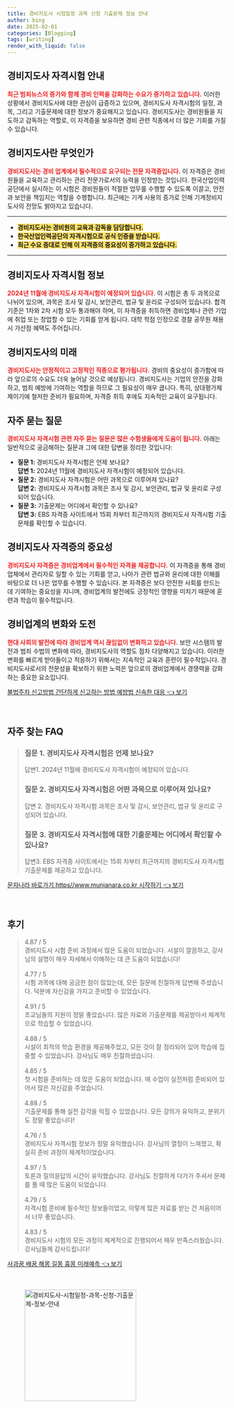 ```yaml
---
title: 경비지도사 시험일정 과목 신청 기출문제 정보 안내
author: bing
date: 2025-02-01
categories: [Blogging]
tags: [writing]
render_with_liquid: false
---
```



<h2 id='경비지도사_자격시험_안내'>경비지도사 자격시험 안내</h2>

<p><b><span style="color: #ee2323;">최근 범죄뉴스의 증가와 함께 경비 인력을 강화하는 수요가 증가하고 있습니다.</span></b> 이러한 상황에서 경비지도사에 대한 관심이 급증하고 있으며, 경비지도사 자격시험의 일정, 과목, 그리고 기출문제에 대한 정보가 중요해지고 있습니다. 경비지도사는 경비원들을 지도하고 감독하는 역할로, 이 자격증을 보유하면 경비 관련 직종에서 더 많은 기회를 가질 수 있습니다.</p>

<h2 id='경비지도사란_무엇인가'>경비지도사란 무엇인가</h2>

<p><b><span style="color: #ee2323;">경비지도사는 경비 업계에서 필수적으로 요구되는 전문 자격증입니다.</span></b> 이 자격증은 경비원들을 교육하고 관리하는 관리 전문가로서의 능력을 인정받는 것입니다. 한국산업인력공단에서 실시하는 이 시험은 경비원들이 적절한 업무를 수행할 수 있도록 이끌고, 안전과 보안을 책임지는 역할을 수행합니다. 최근에는 기계 사용의 증가로 인해 기계정비지도사의 전망도 밝아지고 있습니다.</p>

<hr />

<ul>
    <li><b><span style="background-color: #ffe066;">경비지도사는 경비원의 교육과 감독을 담당합니다.</span></b></li>
    <li><b><span style="background-color: #ffe066;">한국산업인력공단의 자격시험으로 공식 인증을 받습니다.</span></b></li>
    <li><b><span style="background-color: #ffe066;">최근 수요 증대로 인해 이 자격증의 중요성이 증가하고 있습니다.</span></b></li>
</ul>

<hr />

<h2 id='경비지도사_자격시험_정보'>경비지도사 자격시험 정보</h2>

<p><b><span style="color: #ee2323;">2024년 11월에 경비지도사 자격시험이 예정되어 있습니다.</span></b> 이 시험은 총 두 과목으로 나뉘어 있으며, 과목은 조사 및 감시, 보안관리, 법규 및 윤리로 구성되어 있습니다. 합격 기준은 1차와 2차 시험 모두 통과해야 하며, 이 자격증을 취득하면 경비업체나 관련 기업에 취업 또는 창업할 수 있는 기회를 얻게 됩니다. 대학 학점 인정으로 경찰 공무원 채용 시 가산점 혜택도 주어집니다.</p>

<h2 id='경비지도사의_미래'>경비지도사의 미래</h2>

<p><b><span style="color: #ee2323;">경비지도사는 안정적이고 고정적인 직종으로 평가됩니다.</span></b> 경비의 중요성이 증가함에 따라 앞으로의 수요도 더욱 늘어날 것으로 예상됩니다. 경비지도사는 기업의 안전을 강화하고, 범죄 예방에 기여하는 역할을 하므로 그 필요성이 매우 큽니다. 특히, 상대평가체제이기에 철저한 준비가 필요하며, 자격증 취득 후에도 지속적인 교육이 요구됩니다.</p>

<h2 id='자주_묻는_질문'>자주 묻는 질문</h2>

<p><b><span style="color: #ee2323;">경비지도사 자격시험 관련 자주 묻는 질문은 많은 수험생들에게 도움이 됩니다.</span></b> 아래는 일반적으로 궁금해하는 질문과 그에 대한 답변을 정리한 것입니다:</p>

<ul>
    <li><b>질문 1:</b> 경비지도사 자격시험은 언제 보나요? <br /><b>답변 1:</b> 2024년 11월에 경비지도사 자격시험이 예정되어 있습니다.</li>
    <li><b>질문 2:</b> 경비지도사 자격시험은 어떤 과목으로 이루어져 있나요? <br /><b>답변 2:</b> 경비지도사 자격시험 과목은 조사 및 감시, 보안관리, 법규 및 윤리로 구성되어 있습니다.</li>
    <li><b>질문 3:</b> 기출문제는 어디에서 확인할 수 있나요? <br /><b>답변 3:</b> EBS 자격증 사이트에서 15회 차부터 최근까지의 경비지도사 자격시험 기출문제를 확인할 수 있습니다.</li>
</ul>

<h2 id='경비지도사_자격증의_중요성'>경비지도사 자격증의 중요성</h2>

<p><b><span style="color: #ee2323;">경비지도사 자격증은 경비업계에서 필수적인 자격을 제공합니다.</span></b> 이 자격증을 통해 경비업체에서 관리자로 일할 수 있는 기회를 얻고, 나아가 관련 법규와 윤리에 대한 이해를 바탕으로 더 나은 업무를 수행할 수 있습니다. 본 자격증은 보다 안전한 사회를 만드는 데 기여하는 중요성을 지니며, 경비업계의 발전에도 긍정적인 영향을 미치기 때문에 훈련과 학습이 필수적입니다.</p>

<h2 id='경비업계의_변화와_도전'>경비업계의 변화와 도전</h2>

<p><b><span style="color: #ee2323;">현대 사회의 발전에 따라 경비업계 역시 끊임없이 변화하고 있습니다.</span></b> 보안 시스템의 발전과 범죄 수법의 변화에 따라, 경비지도사의 역할도 점차 다양해지고 있습니다. 이러한 변화를 빠르게 받아들이고 적응하기 위해서는 지속적인 교육과 훈련이 필수적입니다. 경비지도사로서의 전문성을 확보하기 위한 노력은 앞으로의 경비업계에서 경쟁력을 강화하는 중요한 요소입니다.</p>


<p><a class="click-button" title="불법주차 신고방법 간단하게 신고하는 방법 예방법 신속한 대응" href="https://24nara.github.io/posts/%EB%B6%88%EB%B2%95%EC%A3%BC%EC%B0%A8-%EC%8B%A0%EA%B3%A0%EB%B0%A9%EB%B2%95-%EA%B0%84%EB%8B%A8%ED%95%98%EA%B2%8C-%EC%8B%A0%EA%B3%A0%ED%95%98%EB%8A%94-%EB%B0%A9%EB%B2%95-%EC%98%88%EB%B0%A9%EB%B2%95-%EC%8B%A0%EC%86%8D%ED%95%9C-%EB%8C%80%EC%9D%91/" rel="dofollow">불법주차 신고방법 간단하게 신고하는 방법 예방법 신속한 대응 👈 보기</a></p><br>
<h2 id='자주_찾는_FAQ'>자주 찾는 FAQ</h2>
<div itemscope="" itemtype="https://schema.org/FAQPage"> 
<blockquote> 
<div itemscope="" itemprop="mainEntity" itemtype="https://schema.org/Question"> 
<h3 itemprop="name">질문 1. 경비지도사 자격시험은 언제 보나요?</h3> 
<div itemscope="" itemprop="acceptedAnswer" itemtype="https://schema.org/Answer"> 
<span itemprop="text"> 
<p>답변1. 2024년 11월에 경비지도사 자격시험이 예정되어 있습니다.</p> 
</span> 
</div> 
</div> 
<div itemscope="" itemprop="mainEntity" itemtype="https://schema.org/Question"> 
<h3 itemprop="name">질문 2. 경비지도사 자격시험은 어떤 과목으로 이루어져 있나요?</h3> 
<div itemscope="" itemprop="acceptedAnswer" itemtype="https://schema.org/Answer"> 
<span itemprop="text"> 
<p>답변 2. 경비지도사 자격시험 과목은 조사 및 감시, 보안관리, 법규 및 윤리로 구성되어 있습니다.</p> 
</span> 
</div> 
</div> 
<div itemscope="" itemprop="mainEntity" itemtype="https://schema.org/Question"> 
<h3 itemprop="name">질문 3. 경비지도사 자격시험에 대한 기출문제는 어디에서 확인할 수 있나요?</h3> 
<div itemscope="" itemprop="acceptedAnswer" itemtype="https://schema.org/Answer"> 
<span itemprop="text"> 
<p>답변3. EBS 자격증 사이트에서는 15회 차부터 최근까지의 경비지도사 자격시험 기출문제를 제공하고 있습니다.</p> 
</span> 
</div> 
</div> 
</blockquote> 
</div>
<p><a class="click-button" title="문자나라 바로가기 https//www.munjanara.co.kr 시작하기" href="https://24nara.github.io/posts/%EB%AC%B8%EC%9E%90%EB%82%98%EB%9D%BC-%EB%B0%94%EB%A1%9C%EA%B0%80%EA%B8%B0-httpswww.munjanara.co.kr-%EC%8B%9C%EC%9E%91%ED%95%98%EA%B8%B0/" rel="dofollow">문자나라 바로가기 https//www.munjanara.co.kr 시작하기 👈 보기</a></p><br>
<h2 id='후기'>후기</h2>
<div itemscope itemtype="https://schema.org/Product">
  <blockquote>
  <div itemprop="review" itemscope itemtype="https://schema.org/Review">
      <div itemprop="reviewRating" itemscope itemtype="https://schema.org/Rating"> <span itemprop="ratingValue">4.87</span> / <span itemprop="bestRating">5</span> </div>
      <span itemprop="reviewBody">경비지도사 시험 준비 과정에서 많은 도움이 되었습니다. 시설이 깔끔하고, 강사님의 설명이 매우 자세해서 이해하는 데 큰 도움이 되었습니다!</span>
  </div>
  <br>
  <div itemprop="review" itemscope itemtype="https://schema.org/Review">
      <div itemprop="reviewRating" itemscope itemtype="https://schema.org/Rating"> <span itemprop="ratingValue">4.77</span> / <span itemprop="bestRating">5</span> </div>
      <span itemprop="reviewBody">시험 과목에 대해 궁금한 점이 많았는데, 모든 질문에 친절하게 답변해 주셨습니다. 덕분에 자신감을 가지고 준비할 수 있었습니다.</span>
  </div>
  <br>
  <div itemprop="review" itemscope itemtype="https://schema.org/Review">
      <div itemprop="reviewRating" itemscope itemtype="https://schema.org/Rating"> <span itemprop="ratingValue">4.91</span> / <span itemprop="bestRating">5</span> </div>
      <span itemprop="reviewBody">조교님들의 지원이 정말 좋았습니다. 많은 자료와 기출문제를 제공받아서 체계적으로 학습할 수 있었습니다.</span>
  </div>
  <br>
  <div itemprop="review" itemscope itemtype="https://schema.org/Review">
      <div itemprop="reviewRating" itemscope itemtype="https://schema.org/Rating"> <span itemprop="ratingValue">4.88</span> / <span itemprop="bestRating">5</span> </div>
      <span itemprop="reviewBody">시설이 최적의 학습 환경을 제공해주었고, 모든 것이 잘 정리되어 있어 학습에 집중할 수 있었습니다. 강사님도 매우 친절하셨습니다.</span>
  </div>
  <br>
  <div itemprop="review" itemscope itemtype="https://schema.org/Review">
      <div itemprop="reviewRating" itemscope itemtype="https://schema.org/Rating"> <span itemprop="ratingValue">4.85</span> / <span itemprop="bestRating">5</span> </div>
      <span itemprop="reviewBody">첫 시험을 준비하는 데 많은 도움이 되었습니다. 매 수업이 실전처럼 준비되어 있어서 많은 자신감을 주었습니다.</span>
  </div>
  <br>
  <div itemprop="review" itemscope itemtype="https://schema.org/Review">
      <div itemprop="reviewRating" itemscope itemtype="https://schema.org/Rating"> <span itemprop="ratingValue">4.88</span> / <span itemprop="bestRating">5</span> </div>
      <span itemprop="reviewBody">기출문제를 통해 실전 감각을 익힐 수 있었습니다. 모든 강의가 유익하고, 분위기도 정말 좋았습니다!</span>
  </div>
  <br>
  <div itemprop="review" itemscope itemtype="https://schema.org/Review">
      <div itemprop="reviewRating" itemscope itemtype="https://schema.org/Rating"> <span itemprop="ratingValue">4.76</span> / <span itemprop="bestRating">5</span> </div>
      <span itemprop="reviewBody">경비지도사 자격시험 정보가 정말 유익했습니다. 강사님의 열정이 느껴졌고, 확실히 준비 과정이 체계적이었습니다.</span>
  </div>
  <br>
  <div itemprop="review" itemscope itemtype="https://schema.org/Review">
      <div itemprop="reviewRating" itemscope itemtype="https://schema.org/Rating"> <span itemprop="ratingValue">4.97</span> / <span itemprop="bestRating">5</span> </div>
      <span itemprop="reviewBody">토론과 질의응답의 시간이 유익했습니다. 강사님도 친절하게 다가가 주셔서 문제를 풀 때 많은 도움이 되었습니다.</span>
  </div>
  <br>
  <div itemprop="review" itemscope itemtype="https://schema.org/Review">
      <div itemprop="reviewRating" itemscope itemtype="https://schema.org/Rating"> <span itemprop="ratingValue">4.79</span> / <span itemprop="bestRating">5</span> </div>
      <span itemprop="reviewBody">자격시험 준비에 필수적인 정보들이었고, 이렇게 많은 자료를 받는 건 처음이어서 너무 좋았습니다.</span>
  </div>
  <br>
  <div itemprop="review" itemscope itemtype="https://schema.org/Review">
      <div itemprop="reviewRating" itemscope itemtype="https://schema.org/Rating"> <span itemprop="ratingValue">4.83</span> / <span itemprop="bestRating">5</span> </div>
      <span itemprop="reviewBody">경비지도사 시험의 모든 과정이 체계적으로 진행되어서 매우 만족스러웠습니다. 강사님들께 감사드립니다!</span>
  </div>
  </blockquote>
</div>
<p><a class="click-button" title="사과꿈 배꿈 해몽 길몽 흉몽 미래예측" href="https://24nara.github.io/posts/%EC%82%AC%EA%B3%BC%EA%BF%88-%EB%B0%B0%EA%BF%88-%ED%95%B4%EB%AA%BD-%EA%B8%B8%EB%AA%BD-%ED%9D%89%EB%AA%BD-%EB%AF%B8%EB%9E%98%EC%98%88%EC%B8%A1/" rel="dofollow">사과꿈 배꿈 해몽 길몽 흉몽 미래예측 👈 보기</a></p><br>
<figure class="image"><img src="https://24nara.github.io/assets/img/thumbnail/경비지도사-시험일정-과목-신청-기출문제-정보-안내.webp" alt="경비지도사-시험일정-과목-신청-기출문제-정보-안내" width="256" height="256"></figure>